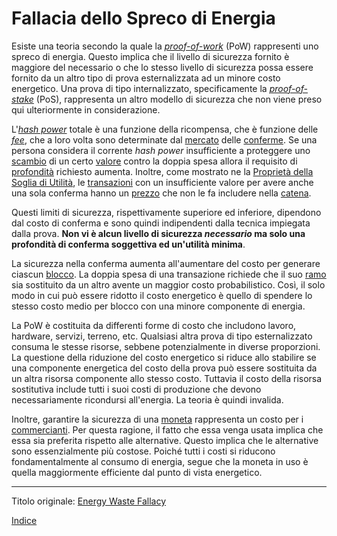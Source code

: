 # Fallacia dello Spreco di Energia



Esiste una teoria secondo la quale la [_proof-of-work_](ch101-glossary.md#prova) (PoW) rappresenti uno spreco di energia. Questo implica che il livello di sicurezza fornito è maggiore del necessario o che lo stesso livello di sicurezza possa essere fornito da un altro tipo di prova esternalizzata ad un minore costo energetico. Una prova di tipo internalizzato, specificamente la [_proof-of-stake_](https://en.wikipedia.org/wiki/Proof-of-stake) (PoS), rappresenta un altro modello di sicurezza che non viene preso qui ulteriormente in considerazione.

L'[_hash power_](ch101-glossary.md#hash-power) totale è una funzione della ricompensa, che è funzione delle [_fee_](ch101-glossary.md#commissione-di-transazione-fee), che a loro volta sono determinate dal [mercato](ch101-glossary.md#mercato) delle [conferme](ch101-glossary.md#conferma). Se una persona considera il corrente _hash power_ insufficiente a proteggere uno [scambio](ch101-glossary.md#scambio) di un certo [valore](ch101-glossary.md#valore) contro la doppia spesa allora il requisito di [profondità](ch101-glossary.md#profondità-depth) richiesto aumenta. Inoltre, come mostrato ne la [Proprietà della Soglia di Utilità](ch031-utility-threshold-property.md), le [transazioni](ch101-glossary.md#transazione) con un insufficiente valore per avere anche una sola conferma hanno un [prezzo](ch101-glossary.md#prezzo) che non le fa includere nella [catena](ch101-glossary.md#catena).

Questi limiti di sicurezza, rispettivamente superiore ed inferiore, dipendono dal costo di conferma e sono quindi indipendenti dalla tecnica impiegata dalla prova. **Non vi è alcun livello di sicurezza _necessario_ ma solo una profondità di conferma soggettiva ed un'utilità minima**.  

La sicurezza nella conferma aumenta all'aumentare del costo per generare ciascun [blocco](ch101-glossary.md#blocco). La doppia spesa di una transazione richiede che il suo [ramo](ch101-glossary.md#ramo-branch) sia sostituito da un altro avente un maggior costo probabilistico. Così, il solo modo in cui può essere ridotto il costo energetico è quello di spendere lo stesso costo medio per blocco con una minore componente di energia.

La PoW è costituita da differenti forme di costo che includono lavoro, hardware, servizi, terreno, etc. Qualsiasi altra prova di tipo esternalizzato consuma le stesse risorse, sebbene potenzialmente in diverse proporzioni. La questione della riduzione del costo energetico si riduce allo stabilire se una componente energetica del costo della prova può essere sostituita da un altra risorsa componente allo stesso costo. Tuttavia il costo della risorsa sostitutiva include tutti i suoi costi di produzione che devono necessariamente ricondursi all'energia. La teoria è quindi invalida.

Inoltre, garantire la sicurezza di una [moneta](ch101-glossary.md#moneta) rappresenta un costo per i [commercianti](ch101-glossary.md#commerciante). Per questa ragione, il fatto che essa venga usata implica che essa sia preferita rispetto alle alternative. Questo implica che le alternative sono essenzialmente più costose. Poiché tutti i costi si riducono fondamentalmente al consumo di energia, segue che la moneta in uso è quella maggiormente efficiente dal punto di vista energetico. 

---------
Titolo originale: [Energy Waste Fallacy](https://github.com/libbitcoin/libbitcoin-system/wiki/Energy-Waste-Fallacy)

[Indice](/README.md)


